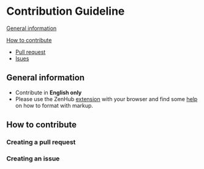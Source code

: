 # Contribution Guideline
[General information](#general-information)

[How to contribute](#how-to-add-new-content)
  * [Pull request](#creating-a-pull-request)
  * [Isues](#creating-an-issue)

## General information
- Contribute in **English only**
- Please use the ZenHub [extension](https://www.zenhub.com/extension) with your browser and find some [help](https://help.github.com/categories/writing-on-github) on how to format with markup.

## How to contribute

### Creating a pull request

### Creating an issue
